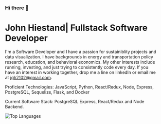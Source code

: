 ### Hi there 👋

# John Hiestand| Fullstack Software Developer


I'm a Software Developer and I have a passion for sustainiblity projects and data visualization. I have backgrounds in energy and transportation policy research, education, and behavioral economics. My other interests include running, investing, and just trying to consistently code every day. If you have an interest in working together, drop me a line on linkedIn or email me at jgh2102@gmail.com. 

Proficient Technologies: JavaScript, Python, React/Redux, Node, Express, PostgreSQL, Sequelize, Flask, and Docker

Current Software Stack: PostgreSQL Express, React/Redux and Node Backend.

![Top Languages](https://github-readme-stats.vercel.app/api/top-langs/?username=johnegus)

<!--
**johnegus/johnegus** is a ✨ _special_ ✨ repository because its `README.md` (this file) appears on your GitHub profile.

Here are some ideas to get you started:

- 🔭 I’m currently working on ...
- 🌱 I’m currently learning ...
- 👯 I’m looking to collaborate on ...
- 🤔 I’m looking for help with ...
- 💬 Ask me about ...
- 📫 How to reach me: ...
- 😄 Pronouns: ...
- ⚡ Fun fact: ...
-->
